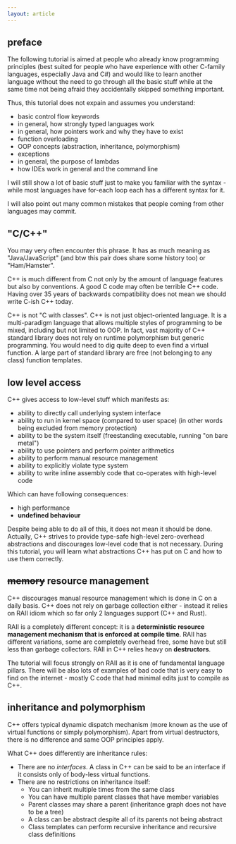 ```yaml
---
layout: article
---
```


## preface

The following tutorial is aimed at people who already know programming principles (best suited for people who have experience with other C-family languages, especially Java and C#) and would like to learn another language without the need to go through all the basic stuff while at the same time not being afraid they accidentally skipped something important.

Thus, this tutorial does not expain and assumes you understand:

- basic control flow keywords
- in general, how strongly typed languages work
- in general, how pointers work and why they have to exist
- function overloading
- OOP concepts (abstraction, inheritance, polymorphism)
- exceptions
- in general, the purpose of lambdas
- how IDEs work in general and the command line

I will still show a lot of basic stuff just to make you familiar with the syntax - while most languages have for-each loop each has a different syntax for it.

I will also point out many common mistakes that people coming from other languages may commit.

## "C/C++"

You may very often encounter this phrase. It has as much meaning as "Java/JavaScript" (and btw this pair does share some history too) or "Ham/Hamster".

C++ is much different from C not only by the amount of language features but also by conventions. A good C code may often be terrible C++ code. Having over 35 years of backwards compatibility does not mean we should write C-ish C++ today.

C++ is not "C with classes". C++ is not just object-oriented language. It is a multi-paradigm language that allows multiple styles of programming to be mixed, including but not limited to OOP. In fact, vast majority of C++ standard library does not rely on runtime polymorphism but generic programming. You would need to dig quite deep to even find a virtual function. A large part of standard library are free (not belonging to any class) function templates.

## low level access

C++ gives access to low-level stuff which manifests as:

- ability to directly call underlying system interface
- ability to run in kernel space (compared to user space) (in other words being excluded from memory protection)
- ability to be the system itself (freestanding executable, running "on bare metal")
- ability to use pointers and perform pointer arithmetics
- ability to perform manual resource management
- ability to explicitly violate type system
- ability to write inline assembly code that co-operates with high-level code

Which can have following consequences:

- high performance
- **undefined behaviour**

Despite being able to do all of this, it does not mean it should be done. Actually, C++ strives to provide type-safe high-level zero-overhead abstractions and discourages low-level code that is not necessary. During this tutorial, you will learn what abstractions C++ has put on C and how to use them correctly.

## ~~memory~~  resource management

C++ discourages manual resource management which is done in C on a daily basis. C++ does not rely on garbage collection either - instead it relies on RAII idiom which so far only 2 languages support (C++ and Rust).

RAII is a completely different concept: it is a **deterministic resource management mechanism that is enforced at compile time**. RAII has different variations, some are completely overhead free, some have but still less than garbage collectors. RAII in C++ relies heavy on **destructors**.

The tutorial will focus strongly on RAII as it is one of fundamental language pillars. There will be also lots of examples of bad code that is very easy to find on the internet - mostly C code that had minimal edits just to compile as C++.

## inheritance and polymorphism

C++ offers typical dynamic dispatch mechanism (more known as the use of virtual functions or simply polymorphism). Apart from virtual destructors, there is no difference and same OOP principles apply.

What C++ does differently are inheritance rules:

- There are no *interfaces*. A class in C++ can be said to be an interface if it consists only of body-less virtual functions.
- There are no restrictions on inheritance itself:
  - You can inherit multiple times from the same class
  - You can have multiple parent classes that have member variables
  - Parent classes may share a parent (inheritance graph does not have to be a tree)
  - A class can be abstract despite all of its parents not being abstract
  - Class templates can perform recursive inheritance and recursive class definitions
